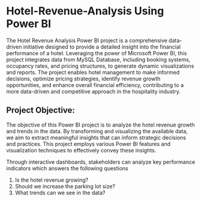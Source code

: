# Hotel-Revenue-Analysis Using Power BI

The Hotel Revenue Analysis Power BI project is a comprehensive data-driven initiative designed to provide a detailed insight into the financial performance of a hotel. Leveraging the power of Microsoft Power BI, this project integrates data from MySQL Database, including booking systems, occupancy rates, and pricing structures, to generate dynamic visualizations and reports. The project enables hotel management to make informed decisions, optimize pricing strategies, identify revenue growth opportunities, and enhance overall financial efficiency, contributing to a more data-driven and competitive approach in the hospitality industry.


## Project Objective: 

The objective of this Power BI project is to analyze the hotel revenue growth and trends in the data. By transforming and visualizing the available data, we aim to extract meaningful insights that can inform strategic decisions and practices. This project employs various Power BI features and visualization techniques to effectively convey these insights.


Through interactive dashboards, stakeholders can analyze key performance indicators which answers the following questions
1. Is the hotel revenue growing?
2. Should we increase the parking lot size?
3. What trends can we see in the data?
